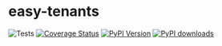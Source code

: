 # easy-tenants

![Tests](https://github.com/CleitonDeLima/django-easy-tenants/workflows/Tests/badge.svg)
[![Coverage Status](https://coveralls.io/repos/github/CleitonDeLima/django-easy-tenants/badge.svg?branch=github-ci)](https://coveralls.io/github/CleitonDeLima/django-easy-tenants?branch=github-ci)
[![PyPI Version](https://img.shields.io/pypi/v/django-easy-tenants.svg)](https://pypi.org/project/django-easy-tenants/)
[![PyPI downloads](https://img.shields.io/pypi/dm/django-easy-tenants.svg)](https://img.shields.io/pypi/dm/django-easy-tenants.svg)
